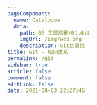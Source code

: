 ```yaml
---
pageComponent: 
  name: Catalogue
  data: 
    path: 05.工具部署/01.Git
    imgUrl: /img/web.png
    description: Git目录页
title: Git - 知识体系
permalink: /git
sidebar: true
article: false
comment: false
editLink: false
date: 2021-08-03 22:27:45
---
```






